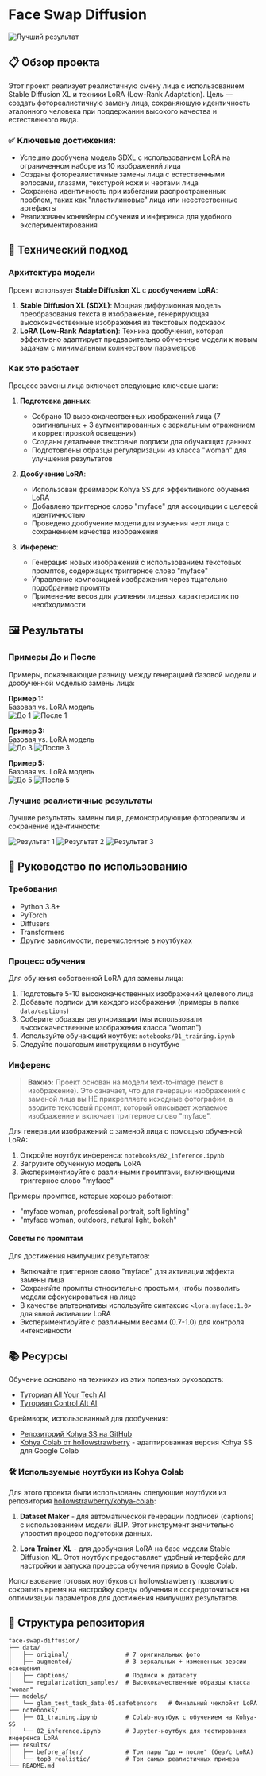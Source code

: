 # Face Swap Diffusion

![Лучший результат](results/top3_realistic/with_lora.png)

## 📋 Обзор проекта

Этот проект реализует реалистичную смену лица с использованием Stable Diffusion XL и техники LoRA (Low-Rank Adaptation). Цель — создать фотореалистичную замену лица, сохраняющую идентичность эталонного человека при поддержании высокого качества и естественного вида.

### ✅ Ключевые достижения:
- Успешно дообучена модель SDXL с использованием LoRA на ограниченном наборе из 10 изображений лица
- Созданы фотореалистичные замены лица с естественными волосами, глазами, текстурой кожи и чертами лица
- Сохранена идентичность при избегании распространенных проблем, таких как "пластилиновые" лица или неестественные артефакты
- Реализованы конвейеры обучения и инференса для удобного экспериментирования

## 🧠 Технический подход

### Архитектура модели

Проект использует **Stable Diffusion XL** с **дообучением LoRA**:

1. **Stable Diffusion XL (SDXL)**: Мощная диффузионная модель преобразования текста в изображение, генерирующая высококачественные изображения из текстовых подсказок
2. **LoRA (Low-Rank Adaptation)**: Техника дообучения, которая эффективно адаптирует предварительно обученные модели к новым задачам с минимальным количеством параметров

### Как это работает

Процесс замены лица включает следующие ключевые шаги:

1. **Подготовка данных**:
   - Собрано 10 высококачественных изображений лица (7 оригинальных + 3 аугментированных с зеркальным отражением и корректировкой освещения)
   - Созданы детальные текстовые подписи для обучающих данных
   - Подготовлены образцы регуляризации из класса "woman" для улучшения результатов

2. **Дообучение LoRA**:
   - Использован фреймворк Kohya SS для эффективного обучения LoRA
   - Добавлено триггерное слово "myface" для ассоциации с целевой идентичностью
   - Проведено дообучение модели для изучения черт лица с сохранением качества изображения

3. **Инференс**:
   - Генерация новых изображений с использованием текстовых промптов, содержащих триггерное слово "myface"
   - Управление композицией изображения через тщательно подобранные промпты
   - Применение весов для усиления лицевых характеристик по необходимости

## 🖼️ Результаты

### Примеры До и После

Примеры, показывающие разницу между генерацией базовой модели и дообученной моделью замены лица:

**Пример 1:**  
Базовая vs. LoRA модель  
![До 1](results/before_after/baseline%20(1).png) ![После 1](results/before_after/with_lora%20(1).png)

**Пример 3:**  
Базовая vs. LoRA модель  
![До 3](results/before_after/baseline%20(3).png) ![После 3](results/before_after/with_lora%20(3).png)

**Пример 5:**  
Базовая vs. LoRA модель  
![До 5](results/before_after/baseline%20(5).png) ![После 5](results/before_after/with_lora%20(5).png)

### Лучшие реалистичные результаты

Лучшие результаты замены лица, демонстрирующие фотореализм и сохранение идентичности:

![Результат 1](results/top3_realistic/with_lora.png)
![Результат 2](results/top3_realistic/with_lora%20(1).png)
![Результат 3](results/top3_realistic/myface_woman.png)

## 🚀 Руководство по использованию

### Требования

- Python 3.8+
- PyTorch
- Diffusers
- Transformers
- Другие зависимости, перечисленные в ноутбуках

### Процесс обучения

Для обучения собственной LoRA для замены лица:

1. Подготовьте 5-10 высококачественных изображений целевого лица
2. Добавьте подписи для каждого изображения (примеры в папке `data/captions`)
3. Соберите образцы регуляризации (мы использовали высококачественные изображения класса "woman")
4. Используйте обучающий ноутбук: `notebooks/01_training.ipynb`
5. Следуйте пошаговым инструкциям в ноутбуке

### Инференс

> **Важно:** Проект основан на модели text-to-image (текст в изображение). Это означает, что для генерации изображений с заменой лица вы НЕ прикрепляете исходные фотографии, а вводите текстовый промпт, который описывает желаемое изображение и включает триггерное слово "myface".

Для генерации изображений с заменой лица с помощью обученной LoRA:

1. Откройте ноутбук инференса: `notebooks/02_inference.ipynb`
2. Загрузите обученную модель LoRA
3. Экспериментируйте с различными промптами, включающими триггерное слово "myface"

Примеры промптов, которые хорошо работают:
- "myface woman, professional portrait, soft lighting"
- "myface woman, outdoors, natural light, bokeh"

#### Советы по промптам

Для достижения наилучших результатов:
- Включайте триггерное слово "myface" для активации эффекта замены лица
- Сохраняйте промпты относительно простыми, чтобы позволить модели сфокусироваться на лице
- В качестве альтернативы используйте синтаксис `<lora:myface:1.0>` для явной активации LoRA
- Экспериментируйте с различными весами (0.7-1.0) для контроля интенсивности

## 📚 Ресурсы

Обучение основано на техниках из этих полезных руководств:
- [Туториал All Your Tech AI](https://www.youtube.com/watch?v=y2J7EZUk_a0)
- [Туториал Control Alt AI](https://www.youtube.com/watch?v=_F39RbO3tYo)

Фреймворк, использованный для дообучения:
- [Репозиторий Kohya SS на GitHub](https://github.com/bmaltais/kohya_ss)
- [Kohya Colab от hollowstrawberry](https://github.com/hollowstrawberry/kohya-colab) - адаптированная версия Kohya SS для Google Colab

### 🛠️ Используемые ноутбуки из Kohya Colab

Для этого проекта были использованы следующие ноутбуки из репозитория [hollowstrawberry/kohya-colab](https://github.com/hollowstrawberry/kohya-colab):

1. **Dataset Maker** - для автоматической генерации подписей (captions) с использованием модели BLIP. Этот инструмент значительно упростил процесс подготовки данных.

2. **Lora Trainer XL** - для дообучения LoRA на базе модели Stable Diffusion XL. Этот ноутбук предоставляет удобный интерфейс для настройки и запуска процесса обучения прямо в Google Colab.

Использование готовых ноутбуков от hollowstrawberry позволило сократить время на настройку среды обучения и сосредоточиться на оптимизации параметров для достижения наилучших результатов.

## 📁 Структура репозитория

```
face-swap-diffusion/
├── data/
│   ├── original/                # 7 оригинальных фото
│   ├── augmented/               # 3 зеркальных + измененных версии освещения
│   ├── captions/                # Подписи к датасету
│   └── regularization_samples/  # Высококачественные образцы класса "woman"
├── models/
│   └── glam_test_task_data-05.safetensors   # Финальный чекпойнт LoRA
├── notebooks/
│   ├── 01_training.ipynb        # Colab-ноутбук с обучением на Kohya-SS
│   └── 02_inference.ipynb       # Jupyter-ноутбук для тестирования инференса LoRA
├── results/
│   ├── before_after/            # Три пары "до ↔ после" (без/с LoRA)
│   └── top3_realistic/          # Три самых реалистичных примера
└── README.md
```